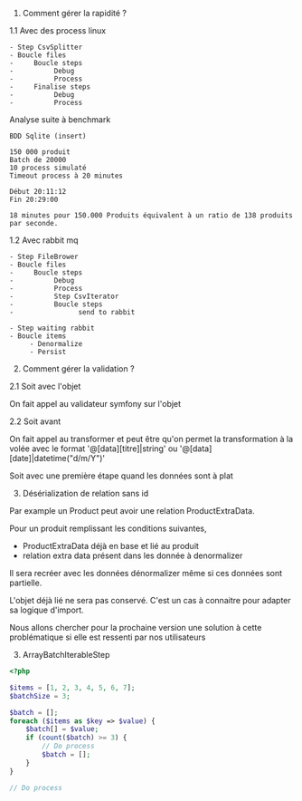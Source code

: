 1. Comment gérer la rapidité ?

1.1 Avec des process linux

```
- Step CsvSplitter
- Boucle files
-     Boucle steps
-          Debug
-          Process
-     Finalise steps
-          Debug
-          Process
```

Analyse suite à benchmark

```
BDD Sqlite (insert)

150 000 produit
Batch de 20000
10 process simulaté
Timeout process à 20 minutes

Début 20:11:12
Fin 20:29:00

18 minutes pour 150.000 Produits équivalent à un ratio de 138 produits par seconde.
```

1.2 Avec rabbit mq

```
- Step FileBrower
- Boucle files
-     Boucle steps
-          Debug
-          Process
-          Step CsvIterator
-          Boucle steps
-                send to rabbit

- Step waiting rabbit
- Boucle items
     - Denormalize
     - Persist
```

2. Comment gérer la validation ?

2.1 Soit avec l'objet

On fait appel au validateur symfony sur l'objet

2.2 Soit avant

On fait appel au transformer et peut être qu'on permet la transformation à la volée
avec le format '@[data][titre]|string' ou '@[data][date]|datetime("d/m/Y")'

Soit avec une première étape quand les données sont à plat

3. Désérialization de relation sans id

Par example un Product peut avoir une relation ProductExtraData.

Pour un produit remplissant les conditions suivantes,
- ProductExtraData déjà en base et lié au produit
- relation extra data présent dans les donnée à denormalizer

Il sera recréer avec les données dénormalizer même si ces données sont partielle.

L'objet déjà lié ne sera pas conservé. C'est un cas à connaitre pour adapter sa logique d'import.

Nous allons chercher pour la prochaine version une solution à cette problématique si elle est ressenti par nos utilisateurs

3. ArrayBatchIterableStep

```php
<?php

$items = [1, 2, 3, 4, 5, 6, 7];
$batchSize = 3;

$batch = [];
foreach ($items as $key => $value) {
    $batch[] = $value;
    if (count($batch) >= 3) {
        // Do process
        $batch = [];
    }
}

// Do process
```